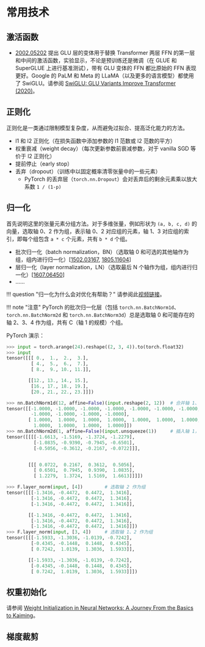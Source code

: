 # 常用技术

## 激活函数

* [2002.05202](https://arxiv.org/abs/2002.05202v1) 提出 GLU 层的变体用于替换 Transformer 两层 FFN 的第一层和中间的激活函数，实验显示，不论是预训练还是微调（在 GLUE 和 SuperGLUE 上进行基准测试），带有 GLU 变体的 FFN 都比原始的 FFN 表现更好。Google 的 PaLM 和 Meta 的 LLaMA（以及更多的语言模型）都使用了 SwiGLU。请参阅 [SwiGLU: GLU Variants Improve Transformer (2020)](https://kikaben.com/swiglu-2020/)。

## 正则化

正则化是一类通过限制模型复杂度，从而避免过拟合、提高泛化能力的方法。

* l1 和 l2 正则化（在损失函数中添加参数的 l1 范数或 l2 范数的平方）
* 权重衰减（weight decay）（每次更新参数前衰减参数，对于 vanilla SGD 等价于 l2 正则化）
* 提前停止（early stop）
* 丢弃（dropout）（训练中以固定概率清零张量中的一些元素）
    * PyTorch 的丢弃层（`torch.nn.Dropout`）会对丢弃后的剩余元素乘以放大系数 `1 / (1-p)`

## 归一化

首先说明这里的张量元素分组方法。对于多维张量，例如形状为 `(a, b, c, d)` 的向量，选取轴 0、2 作为组，表示轴 0、2 对应组的元素，轴 1、3 对应组的索引，即每个组包含 `a * c` 个元素，共有 `b * d` 个组。

* 批次归一化（batch normalization，BN）（选取轴 0 和可选的其他轴作为组，组内进行归一化）[[1502.03167](https://arxiv.org/abs/1502.03167), [1805.11604](https://arxiv.org/abs/1805.11604)]
* 层归一化（layer normalization，LN）（选取最后 N 个轴作为组，组内进行归一化）[[1607.06450](https://arxiv.org/abs/)]
* ……

!!! question "归一化为什么会对优化有帮助？"
    请参阅此[视频链接](https://youtu.be/BABPWOkSbLE?t=1552)。

!!! note "注意"
    PyTorch 的批次归一化层（包括 `torch.nn.BatchNorm1d`、`torch.nn.BatchNorm2d` 和 `torch.nn.BatchNorm3d`）总是选取轴 0 和可能存在的轴 2、3、4 作为组，共有 C（轴 1 的规模）个组。

PyTorch 演示：

```python
>>> input = torch.arange(24).reshape((2, 3, 4)).to(torch.float32)
>>> input
tensor([[[ 0.,  1.,  2.,  3.],
         [ 4.,  5.,  6.,  7.],
         [ 8.,  9., 10., 11.]],

        [[12., 13., 14., 15.],
         [16., 17., 18., 19.],
         [20., 21., 22., 23.]]])

>>> nn.BatchNorm1d(12, affine=False)(input.reshape(2, 12))  # 合并轴 1、2，选取轴 0 作为组 
tensor([[-1.0000, -1.0000, -1.0000, -1.0000, -1.0000, -1.0000, -1.0000, -1.0000,
         -1.0000, -1.0000, -1.0000, -1.0000],
        [ 1.0000,  1.0000,  1.0000,  1.0000,  1.0000,  1.0000,  1.0000,  1.0000,
          1.0000,  1.0000,  1.0000,  1.0000]])
>>> nn.BatchNorm2d(1, affine=False)(input.unsqueeze(1))     # 插入轴 1，选取轴 0、2、3 作为组
tensor([[[[-1.6613, -1.5169, -1.3724, -1.2279],
          [-1.0835, -0.9390, -0.7945, -0.6501],
          [-0.5056, -0.3612, -0.2167, -0.0722]]],


        [[[ 0.0722,  0.2167,  0.3612,  0.5056],
          [ 0.6501,  0.7945,  0.9390,  1.0835],
          [ 1.2279,  1.3724,  1.5169,  1.6613]]]])

>>> F.layer_norm(input, [4])        # 选取轴 2 作为组
tensor([[[-1.3416, -0.4472,  0.4472,  1.3416],
         [-1.3416, -0.4472,  0.4472,  1.3416],
         [-1.3416, -0.4472,  0.4472,  1.3416]],

        [[-1.3416, -0.4472,  0.4472,  1.3416],
         [-1.3416, -0.4472,  0.4472,  1.3416],
         [-1.3416, -0.4472,  0.4472,  1.3416]]])
>>> F.layer_norm(input, [3, 4])     # 选取轴 1、2 作为组
tensor([[[-1.5933, -1.3036, -1.0139, -0.7242],
         [-0.4345, -0.1448,  0.1448,  0.4345],
         [ 0.7242,  1.0139,  1.3036,  1.5933]],

        [[-1.5933, -1.3036, -1.0139, -0.7242],
         [-0.4345, -0.1448,  0.1448,  0.4345],
         [ 0.7242,  1.0139,  1.3036,  1.5933]]])
```

## 权重初始化

请参阅 [Weight Initialization in Neural Networks: A Journey From the Basics to Kaiming](https://towardsdatascience.com/weight-initialization-in-neural-networks-a-journey-from-the-basics-to-kaiming-954fb9b47c79)。

## 梯度裁剪
